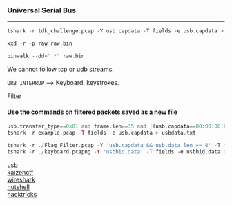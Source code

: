 ### Universal Serial Bus

---

```php
tshark -r tdk_challenge.pcap -Y usb.capdata -T fields -e usb.capdata > raw

xxd -r -p raw raw.bin

binwalk --dd='.*' raw.bin 
```

We cannot follow tcp or udb streams. 

`URB_INTERRUP` --> Keyboard, keystrokes.

Filter

#### Use the commands on filtered packets saved as a new file
```php
usb.transfer_type==0x01 and frame.len==35 and !(usb.capdata==00:00:00:00:00:00:00:00)
tshark -r example.pcap -T fields -e usb.capdata > usbdata.txt
```
```php
tshark -r ./Flag_Filter.pcap -Y 'usb.capdata && usb.data_len == 8' -T fields -e usb.capdata | sed 's/../:&/g2' > keystroke.txt
tshark -r ./keyboard.pcapng -Y 'usbhid.data' -T fields -e usbhid.data > keydata.txt
```

[usb](https://ctf-wiki.mahaloz.re/misc/traffic/protocols/USB/)  
[kaizenctf](https://abawazeeer.medium.com/kaizen-ctf-2018-reverse-engineer-usb-keystrok-from-pcap-file-2412351679f4)  
[wireshark](https://wiki.wireshark.org/USB)  
[nutshell](https://www.beyondlogic.org/usbnutshell/usb4.shtml#Interrupt)  
[hacktricks](https://book.hacktricks.xyz/generic-methodologies-and-resources/basic-forensic-methodology/pcap-inspection/usb-keystrokes)
